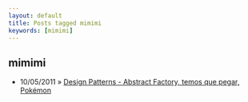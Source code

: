 ```yaml
---
layout: default
title: Posts tagged mimimi
keywords: [mimimi]
---
```

<h2 class="category">mimimi</h2>
<ul class="posts">
<li>
<p>
<span class="date">10/05/2011</span> &raquo;
<a href="/blog/design-patterns-abstract-factory-temos-que-pegar-pokemon">Design Patterns - Abstract Factory, temos que pegar, Pokémon</a>
</p>
</li>
</ul>
